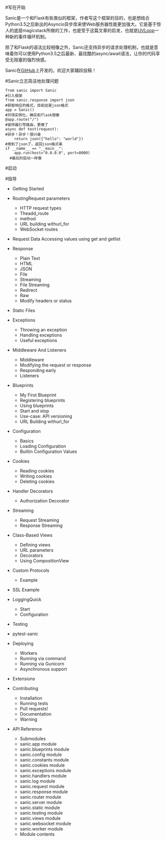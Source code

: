 #写在开始

Sanic是一个和Flask有些类似的框架，作者写这个框架的目的，也是想结合Python3.5之后新出的Asyncio异步库来使Web服务器性能更加强大。它是基于惊人的底层magicstack所做的工作，也是受于这篇文章的启发，也就是[UVLoop](https://magic.io/blog/uvloop-blazing-fast-python-networking/)一种新的事件循环机制。

除了和Flask的语法比较相像之外，Sanic还支持异步的请求处理机制，也就是意味着你可以使用Python3.5之后最新、最炫酷的async/await语法，让你的代码享受无阻塞的强烈快感。

Sanic在[GitHub](https://github.com/channelcat/sanic/)上开发的。欢迎大家踊跃投稿！

#Sanic立志简洁地处理问题
```
from sanic import Sanic
#引入框架
from sanic.response import json
#获取响应的格式，目前这是json格式
app = Sanic()
#开场实例化，确实和flask很像
@app.route("/")
#装饰器引导路由，更像了
async def test(request):
#异步！异步！很兴奋
    return json({"hello": "world"})
#用到了json了，返回json格式串
if __name__ == "__main__":
    app.run(host="0.0.0.0", port=8000)
  #最后的启动一样像
```

#启动


#指导
* Getting Started
* RoutingRequest parameters
  * HTTP request types
  * Theadd_route
  * method
  * URL building withurl_for
  * WebSocket routes

* Request Data
Accessing values using get and getlist

* Response
  * Plain Text
  * HTML
  * JSON
  * File
  * Streaming
  * File Streaming
  * Redirect
  * Raw
  * Modify headers or status

* Static Files
* Exceptions
  * Throwing an exception
  * Handling exceptions
  * Useful exceptions

* Middleware And Listeners
  * Middleware
  * Modifying the request or response
  * Responding early
  * Listeners

* Blueprints
  * My First Blueprint
  * Registering blueprints
  * Using blueprints
  * Start and stop
  * Use-case: API versioning
  * URL Building withurl_for

* Configuration
  * Basics
  * Loading Configuration
  * Builtin Configuration Values

* Cookies
  * Reading cookies
  * Writing cookies
  * Deleting cookies

* Handler Decorators
  * Authorization Decorator

* Streaming
  * Request Streaming
  * Response Streaming

* Class-Based Views
  * Defining views
  * URL parameters
  * Decorators
  * Using CompositionView

* Custom Protocols
  * Example

* SSL Example
* LoggingQuick 
  * Start
  * Configuration

* Testing
* pytest-sanic
* Deploying
  * Workers
  * Running via command
  * Running via Gunicorn
  * Asynchronous support

* Extensions
* Contributing
  * Installation
  * Running tests
  * Pull requests!
  * Documentation
  * Warning

* API Reference
  * Submodules
  * sanic.app module
  * sanic.blueprints module
  * sanic.config module
  * sanic.constants module
  * sanic.cookies module
  * sanic.exceptions module
  * sanic.handlers module
  * sanic.log module
  * sanic.request module
  * sanic.response module
  * sanic.router module
  * sanic.server module
  * sanic.static module
  * sanic.testing module
  * sanic.views module
  * sanic.websocket module
  * sanic.worker module
  * Module contents
